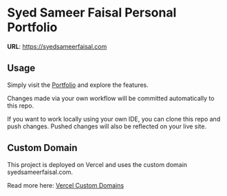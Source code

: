 # Syed Sameer Faisal Personal Portfolio

**URL**: https://syedsameerfaisal.com

## Usage

Simply visit the [Portfolio](https://syedsameerfaisal.com) and explore the features.

Changes made via your own workflow will be committed automatically to this repo.

If you want to work locally using your own IDE, you can clone this repo and push changes. Pushed changes will also be reflected on your live site.

## Custom Domain

This project is deployed on Vercel and uses the custom domain syedsameerfaisal.com.

Read more here: [Vercel Custom Domains](https://vercel.com/docs/concepts/projects/custom-domains)
